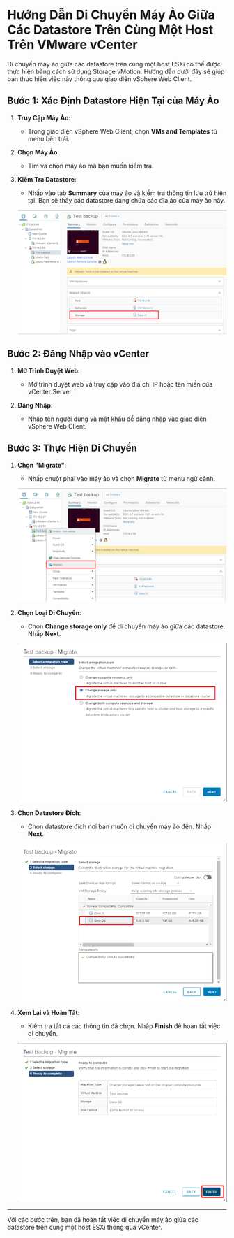 # Hướng Dẫn Di Chuyển Máy Ảo Giữa Các Datastore Trên Cùng Một Host Trên VMware vCenter

Di chuyển máy ảo giữa các datastore trên cùng một host ESXi có thể được thực hiện bằng cách sử dụng Storage vMotion. Hướng dẫn dưới đây sẽ giúp bạn thực hiện việc này thông qua giao diện vSphere Web Client.

## Bước 1: Xác Định Datastore Hiện Tại của Máy Ảo

1. **Truy Cập Máy Ảo**:
   - Trong giao diện vSphere Web Client, chọn **VMs and Templates** từ menu bên trái.

2. **Chọn Máy Ảo**:
   - Tìm và chọn máy ảo mà bạn muốn kiểm tra.

3. **Kiểm Tra Datastore**:
   - Nhấp vào tab **Summary** của máy ảo và kiểm tra thông tin lưu trữ hiện tại. Bạn sẽ thấy các datastore đang chứa các đĩa ảo của máy ảo này.

   ![Xem Thông Tin Datastore](https://github.com/cuongnvvietis/NhanHoa/blob/main/Docs/Esxi/Picture/Move%20Datastore/Screenshot_49.png)

## Bước 2: Đăng Nhập vào vCenter

1. **Mở Trình Duyệt Web**:
   - Mở trình duyệt web và truy cập vào địa chỉ IP hoặc tên miền của vCenter Server.

2. **Đăng Nhập**:
   - Nhập tên người dùng và mật khẩu để đăng nhập vào giao diện vSphere Web Client.

## Bước 3: Thực Hiện Di Chuyển

1. **Chọn "Migrate"**:
   - Nhấp chuột phải vào máy ảo và chọn **Migrate** từ menu ngữ cảnh.

   ![Chọn Migrate](https://github.com/cuongnvvietis/NhanHoa/blob/main/Docs/Esxi/Picture/Move%20Datastore/Screenshot_50.png)

2. **Chọn Loại Di Chuyển**:
   - Chọn **Change storage only** để di chuyển máy ảo giữa các datastore. Nhấp **Next**.

   ![Chọn Loại Di Chuyển](https://github.com/cuongnvvietis/NhanHoa/blob/main/Docs/Esxi/Picture/Move%20Datastore/Screenshot_51.png)

3. **Chọn Datastore Đích**:
   - Chọn datastore đích nơi bạn muốn di chuyển máy ảo đến. Nhấp **Next**.

   ![Chọn Datastore Đích](https://github.com/cuongnvvietis/NhanHoa/blob/main/Docs/Esxi/Picture/Move%20Datastore/Screenshot_52.png)

4. **Xem Lại và Hoàn Tất**:
   - Kiểm tra tất cả các thông tin đã chọn. Nhấp **Finish** để hoàn tất việc di chuyển.

   ![Xem Lại và Hoàn Tất](https://github.com/cuongnvvietis/NhanHoa/blob/main/Docs/Esxi/Picture/Move%20Datastore/Screenshot_53.png)

---

Với các bước trên, bạn đã hoàn tất việc di chuyển máy ảo giữa các datastore trên cùng một host ESXi thông qua vCenter.
